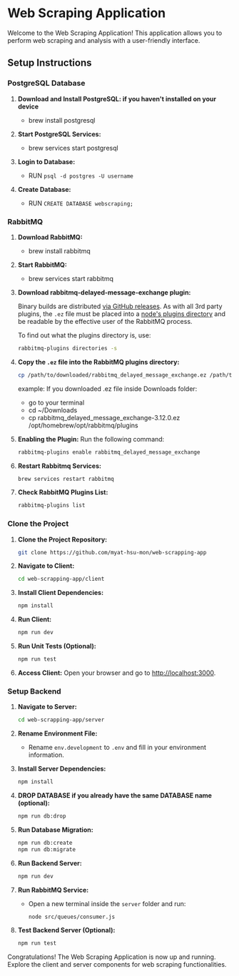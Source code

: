 # Web Scraping Application

Welcome to the Web Scraping Application! This application allows you to perform web scraping and analysis with a user-friendly interface.

## Setup Instructions

### PostgreSQL Database

1. **Download and Install PostgreSQL: if you haven't installed on your device**

   - brew install postgresql

2. **Start PostgreSQL Services:**

   - brew services start postgresql

3. **Login to Database:**

   - RUN `psql -d postgres -U username`

4. **Create Database:**

   - RUN `CREATE DATABASE webscraping;`

### RabbitMQ

1. **Download RabbitMQ:**

   - brew install rabbitmq

2. **Start RabbitMQ:**

   - brew services start rabbitmq

3. **Download rabbitmq-delayed-message-exchange plugin:**

   Binary builds are distributed [via GitHub releases](https://github.com/rabbitmq/rabbitmq-delayed-message-exchange/releases). As with all 3rd party plugins, the `.ez` file must be placed into a [node's plugins directory](https://rabbitmq.com/plugins.html#plugin-directories) and be readable by the effective user of the RabbitMQ process.

   To find out what the plugins directory is, use:

   ```bash
   rabbitmq-plugins directories -s
   ```

4. **Copy the `.ez` file into the RabbitMQ plugins directory:**

   ```bash
   cp /path/to/downloaded/rabbitmq_delayed_message_exchange.ez /path/to/rabbitmq/plugins/directory
   ```

   example: If you downloaded .ez file inside Downloads folder:

   - go to your terminal
   - cd ~/Downloads
   - cp rabbitmq_delayed_message_exchange-3.12.0.ez /opt/homebrew/opt/rabbitmq/plugins

5. **Enabling the Plugin:**
   Run the following command:

   ```bash
   rabbitmq-plugins enable rabbitmq_delayed_message_exchange
   ```

6. **Restart Rabbitmq Services:**

   ```bash
   brew services restart rabbitmq
   ```

7. **Check RabbitMQ Plugins List:**
   ```bash
   rabbitmq-plugins list
   ```

### Clone the Project

1. **Clone the Project Repository:**

   ```bash
   git clone https://github.com/myat-hsu-mon/web-scrapping-app
   ```

2. **Navigate to Client:**

   ```bash
   cd web-scrapping-app/client
   ```

3. **Install Client Dependencies:**

   ```bash
   npm install
   ```

4. **Run Client:**

   ```bash
   npm run dev
   ```

5. **Run Unit Tests (Optional):**

   ```bash
   npm run test
   ```

6. **Access Client:**
   Open your browser and go to [http://localhost:3000](http://localhost:3000).

### Setup Backend

1. **Navigate to Server:**

   ```bash
   cd web-scrapping-app/server
   ```

2. **Rename Environment File:**

   - Rename `env.development` to `.env` and fill in your environment information.

3. **Install Server Dependencies:**

   ```bash
   npm install
   ```

4. **DROP DATABASE if you already have the same DATABASE name (optional):**

   ```bash
   npm run db:drop
   ```

4. **Run Database Migration:**

   ```bash
   npm run db:create
   npm run db:migrate
   ```

5. **Run Backend Server:**

   ```bash
   npm run dev
   ```

6. **Run RabbitMQ Service:**
   - Open a new terminal inside the `server` folder and run:
     ```bash
     node src/queues/consumer.js
     ```
     
7. **Test Backend Server (Optional):**

   ```bash
   npm run test
   ```

Congratulations! The Web Scraping Application is now up and running. Explore the client and server components for web scraping functionalities.
